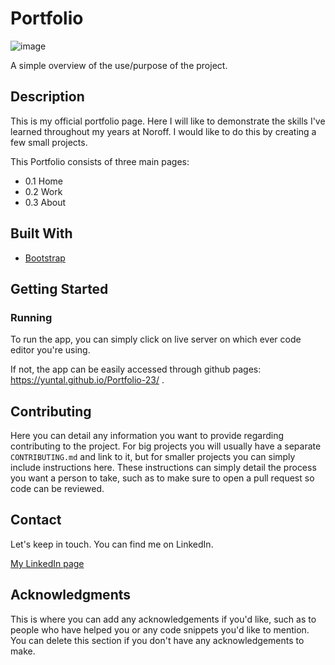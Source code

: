 # Portfolio

![image](https://user-images.githubusercontent.com/52622303/164316813-4b12d99f-aeb7-4069-85cf-e72b3a50ac99.png)

A simple overview of the use/purpose of the project.

## Description

This is my official portfolio page. Here I will like to demonstrate the skills I've learned throughout my years at Noroff. I would like to do this by creating a few small projects. 


This Portfolio consists of three main pages:

- 0.1 Home
- 0.2 Work
- 0.3 About

## Built With

- [Bootstrap](https://getbootstrap.com)

## Getting Started



### Running

To run the app, you can simply click on live server on which ever code editor you're using.

If not, the app can be easily accessed through github pages: https://yuntal.github.io/Portfolio-23/ .


## Contributing

Here you can detail any information you want to provide regarding contributing to the project. For big projects you will usually have a separate `CONTRIBUTING.md` and link to it, but for smaller projects you can simply include instructions here. These instructions can simply detail the process you want a person to take, such as to make sure to open a pull request so code can be reviewed.

## Contact

Let's keep in touch. You can find me on LinkedIn.

[My LinkedIn page](https://www.linkedin.com/in/yunus-talay-324074191/)


## Acknowledgments

This is where you can add any acknowledgements if you'd like, such as to people who have helped you or any code snippets you'd like to mention. You can delete this section if you don't have any acknowledgements to make.
